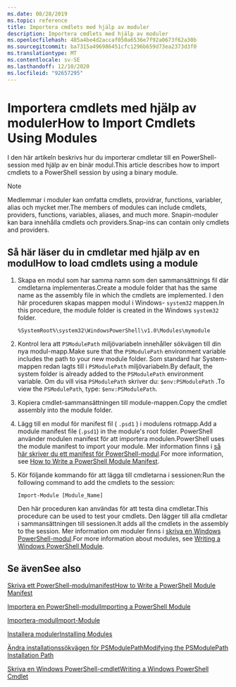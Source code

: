 ```yaml
---
ms.date: 08/28/2019
ms.topic: reference
title: Importera cmdlets med hjälp av moduler
description: Importera cmdlets med hjälp av moduler
ms.openlocfilehash: 485a4be4d2accaf050a6536e7f92a0673f62a30b
ms.sourcegitcommit: ba7315a496986451cfc1296b659d73ea2373d3f0
ms.translationtype: MT
ms.contentlocale: sv-SE
ms.lasthandoff: 12/10/2020
ms.locfileid: "92657295"
---
```

# <a name="how-to-import-cmdlets-using-modules"></a><span data-ttu-id="f6a29-103">Importera cmdlets med hjälp av moduler</span><span class="sxs-lookup"><span data-stu-id="f6a29-103">How to Import Cmdlets Using Modules</span></span>

<span data-ttu-id="f6a29-104">I den här artikeln beskrivs hur du importerar cmdletar till en PowerShell-session med hjälp av en binär modul.</span><span class="sxs-lookup"><span data-stu-id="f6a29-104">This article describes how to import cmdlets to a PowerShell session by using a binary module.</span></span>

> [!NOTE]
> <span data-ttu-id="f6a29-105">Medlemmar i moduler kan omfatta cmdlets, providrar, functions, variabler, alias och mycket mer.</span><span class="sxs-lookup"><span data-stu-id="f6a29-105">The members of modules can include cmdlets, providers, functions, variables, aliases, and much more.</span></span> <span data-ttu-id="f6a29-106">Snapin-moduler kan bara innehålla cmdlets och providers.</span><span class="sxs-lookup"><span data-stu-id="f6a29-106">Snap-ins can contain only cmdlets and providers.</span></span>

## <a name="how-to-load-cmdlets-using-a-module"></a><span data-ttu-id="f6a29-107">Så här läser du in cmdletar med hjälp av en modul</span><span class="sxs-lookup"><span data-stu-id="f6a29-107">How to load cmdlets using a module</span></span>

1. <span data-ttu-id="f6a29-108">Skapa en modul som har samma namn som den sammansättnings fil där cmdletarna implementeras.</span><span class="sxs-lookup"><span data-stu-id="f6a29-108">Create a module folder that has the same name as the assembly file in which the cmdlets are implemented.</span></span> <span data-ttu-id="f6a29-109">I den här proceduren skapas mappen modul i Windows- `system32` mappen.</span><span class="sxs-lookup"><span data-stu-id="f6a29-109">In this procedure, the module folder is created in the Windows `system32` folder.</span></span>

   `%SystemRoot%\system32\WindowsPowerShell\v1.0\Modules\mymodule`

1. <span data-ttu-id="f6a29-110">Kontrol lera att `PSModulePath` miljövariabeln innehåller sökvägen till din nya modul-mapp.</span><span class="sxs-lookup"><span data-stu-id="f6a29-110">Make sure that the `PSModulePath` environment variable includes the path to your new module folder.</span></span> <span data-ttu-id="f6a29-111">Som standard har System-mappen redan lagts till i `PSModulePath` miljövariabeln.</span><span class="sxs-lookup"><span data-stu-id="f6a29-111">By default, the system folder is already added to the `PSModulePath` environment variable.</span></span> <span data-ttu-id="f6a29-112">Om du vill visa `PSModulePath` skriver du: `$env:PSModulePath` .</span><span class="sxs-lookup"><span data-stu-id="f6a29-112">To view the `PSModulePath`, type: `$env:PSModulePath`.</span></span>

1. <span data-ttu-id="f6a29-113">Kopiera cmdlet-sammansättningen till module-mappen.</span><span class="sxs-lookup"><span data-stu-id="f6a29-113">Copy the cmdlet assembly into the module folder.</span></span>

1. <span data-ttu-id="f6a29-114">Lägg till en modul för manifest fil ( `.psd1` ) i modulens rotmapp.</span><span class="sxs-lookup"><span data-stu-id="f6a29-114">Add a module manifest file (`.psd1`) in the module's root folder.</span></span> <span data-ttu-id="f6a29-115">PowerShell använder modulen manifest för att importera modulen.</span><span class="sxs-lookup"><span data-stu-id="f6a29-115">PowerShell uses the module manifest to import your module.</span></span> <span data-ttu-id="f6a29-116">Mer information finns i [så här skriver du ett manifest för PowerShell-modul](../module/how-to-write-a-powershell-module-manifest.md).</span><span class="sxs-lookup"><span data-stu-id="f6a29-116">For more information, see [How to Write a PowerShell Module Manifest](../module/how-to-write-a-powershell-module-manifest.md).</span></span>

1. <span data-ttu-id="f6a29-117">Kör följande kommando för att lägga till cmdletarna i sessionen:</span><span class="sxs-lookup"><span data-stu-id="f6a29-117">Run the following command to add the cmdlets to the session:</span></span>

   `Import-Module [Module_Name]`

   <span data-ttu-id="f6a29-118">Den här proceduren kan användas för att testa dina cmdletar.</span><span class="sxs-lookup"><span data-stu-id="f6a29-118">This procedure can be used to test your cmdlets.</span></span> <span data-ttu-id="f6a29-119">Den lägger till alla cmdletar i sammansättningen till sessionen.</span><span class="sxs-lookup"><span data-stu-id="f6a29-119">It adds all the cmdlets in the assembly to the session.</span></span> <span data-ttu-id="f6a29-120">Mer information om moduler finns i [skriva en Windows PowerShell-modul](../module/writing-a-windows-powershell-module.md).</span><span class="sxs-lookup"><span data-stu-id="f6a29-120">For more information about modules, see [Writing a Windows PowerShell Module](../module/writing-a-windows-powershell-module.md).</span></span>

## <a name="see-also"></a><span data-ttu-id="f6a29-121">Se även</span><span class="sxs-lookup"><span data-stu-id="f6a29-121">See also</span></span>

[<span data-ttu-id="f6a29-122">Skriva ett PowerShell-modulmanifest</span><span class="sxs-lookup"><span data-stu-id="f6a29-122">How to Write a PowerShell Module Manifest</span></span>](../module/how-to-write-a-powershell-module-manifest.md)

[<span data-ttu-id="f6a29-123">Importera en PowerShell-modul</span><span class="sxs-lookup"><span data-stu-id="f6a29-123">Importing a PowerShell Module</span></span>](../module/importing-a-powershell-module.md)

[<span data-ttu-id="f6a29-124">Importera-modul</span><span class="sxs-lookup"><span data-stu-id="f6a29-124">Import-Module</span></span>](/powershell/module/Microsoft.PowerShell.Core/Import-Module)

[<span data-ttu-id="f6a29-125">Installera moduler</span><span class="sxs-lookup"><span data-stu-id="f6a29-125">Installing Modules</span></span>](../module/installing-a-powershell-module.md)

[<span data-ttu-id="f6a29-126">Ändra installationssökvägen för PSModulePath</span><span class="sxs-lookup"><span data-stu-id="f6a29-126">Modifying the PSModulePath Installation Path</span></span>](../module/modifying-the-psmodulepath-installation-path.md)

[<span data-ttu-id="f6a29-127">Skriva en Windows PowerShell-cmdlet</span><span class="sxs-lookup"><span data-stu-id="f6a29-127">Writing a Windows PowerShell Cmdlet</span></span>](../cmdlet/cmdlet-overview.md)
